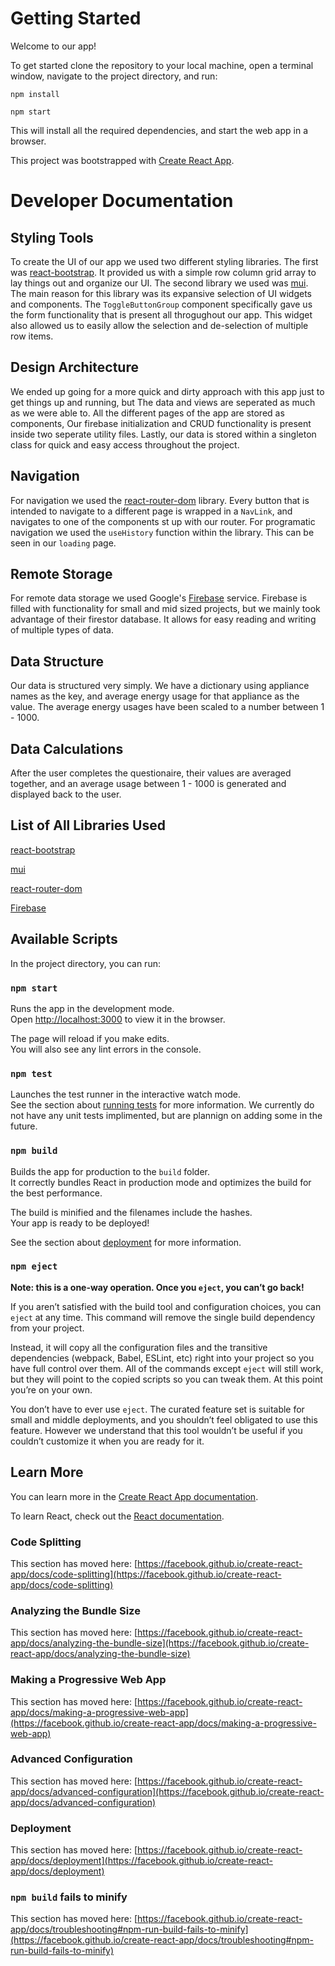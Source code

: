 # Getting Started

Welcome to our app! 

To get started clone the repository to your local machine, open a terminal window, navigate to the project directory, and run:

`npm install`

`npm start`

This will install all the required dependencies, and start the web app in a browser.

This project was bootstrapped with [Create React App](https://github.com/facebook/create-react-app).

# Developer Documentation

## Styling Tools

To create the UI of our app we used two different styling libraries. The first was [react-bootstrap](https://react-bootstrap.github.io/). It provided us with a simple row column grid array to lay things out and organize our UI. The second library we used was [mui](https://mui.com/api/toggle-button-group/#main-content). The main reason for this library was its expansive selection of UI widgets and components. The `ToggleButtonGroup` component specifically gave us the form functionality that is present all throgughout our app. This widget also allowed us to easily allow the selection and de-selection of multiple row items.

## Design Architecture

We ended up going for a more quick and dirty approach with this app just to get things up and running, but The data and views are seperated as much as we were able to. All the different pages of the app are stored as components, Our firebase initialization and CRUD functionality is present inside two seperate utility files. Lastly, our data is stored within a singleton class for quick and easy access throughout the project.

## Navigation

For navigation we used the [react-router-dom](https://reactrouter.com/) library. Every button that is intended to navigate to a different page is wrapped in a `NavLink`, and navigates to one of the components st up with our router. For programatic navigation we used the `useHistory` function within the library. This can be seen in our `loading` page.

## Remote Storage
For remote data storage we used Google's [Firebase](https://firebase.google.com/) service. Firebase is filled with functionality for small and mid sized projects, but we mainly took advantage of their firestor database. It allows for easy reading and writing of multiple types of data.

## Data Structure
Our data is structured very simply. We have a dictionary using appliance names as the key, and average energy usage for that appliance as the value. The average energy usages have been scaled to a number between 1 - 1000.

## Data Calculations
After the user completes the questionaire, their values are averaged together, and an average usage between 1 - 1000 is generated and displayed back to the user.

## List of All Libraries Used
[react-bootstrap](https://react-bootstrap.github.io/)

[mui](https://mui.com/api/toggle-button-group/#main-content)

[react-router-dom](https://reactrouter.com/)

[Firebase](https://firebase.google.com/)


## Available Scripts

In the project directory, you can run:

### `npm start`

Runs the app in the development mode.\
Open [http://localhost:3000](http://localhost:3000) to view it in the browser.

The page will reload if you make edits.\
You will also see any lint errors in the console.

### `npm test`

Launches the test runner in the interactive watch mode.\
See the section about [running tests](https://facebook.github.io/create-react-app/docs/running-tests) for more information.
We currently do not have any unit tests implimented, but are plannign on adding some in the future.

### `npm build`

Builds the app for production to the `build` folder.\
It correctly bundles React in production mode and optimizes the build for the best performance.

The build is minified and the filenames include the hashes.\
Your app is ready to be deployed!

See the section about [deployment](https://facebook.github.io/create-react-app/docs/deployment) for more information.

### `npm eject`

**Note: this is a one-way operation. Once you `eject`, you can’t go back!**

If you aren’t satisfied with the build tool and configuration choices, you can `eject` at any time. This command will remove the single build dependency from your project.

Instead, it will copy all the configuration files and the transitive dependencies (webpack, Babel, ESLint, etc) right into your project so you have full control over them. All of the commands except `eject` will still work, but they will point to the copied scripts so you can tweak them. At this point you’re on your own.

You don’t have to ever use `eject`. The curated feature set is suitable for small and middle deployments, and you shouldn’t feel obligated to use this feature. However we understand that this tool wouldn’t be useful if you couldn’t customize it when you are ready for it.

## Learn More

You can learn more in the [Create React App documentation](https://facebook.github.io/create-react-app/docs/getting-started).

To learn React, check out the [React documentation](https://reactjs.org/).

### Code Splitting

This section has moved here: [https://facebook.github.io/create-react-app/docs/code-splitting](https://facebook.github.io/create-react-app/docs/code-splitting)

### Analyzing the Bundle Size

This section has moved here: [https://facebook.github.io/create-react-app/docs/analyzing-the-bundle-size](https://facebook.github.io/create-react-app/docs/analyzing-the-bundle-size)

### Making a Progressive Web App

This section has moved here: [https://facebook.github.io/create-react-app/docs/making-a-progressive-web-app](https://facebook.github.io/create-react-app/docs/making-a-progressive-web-app)

### Advanced Configuration

This section has moved here: [https://facebook.github.io/create-react-app/docs/advanced-configuration](https://facebook.github.io/create-react-app/docs/advanced-configuration)

### Deployment

This section has moved here: [https://facebook.github.io/create-react-app/docs/deployment](https://facebook.github.io/create-react-app/docs/deployment)

### `npm build` fails to minify

This section has moved here: [https://facebook.github.io/create-react-app/docs/troubleshooting#npm-run-build-fails-to-minify](https://facebook.github.io/create-react-app/docs/troubleshooting#npm-run-build-fails-to-minify)
